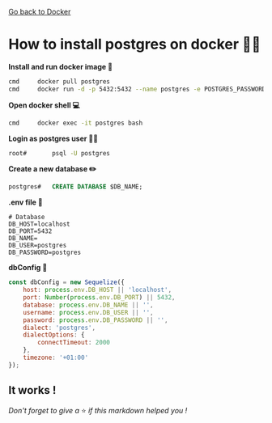 [Go back to Docker](https://github.com/fabien-renaud/notes/blob/master/docker)

# How to install postgres on docker 🔨🐳

**Install and run docker image 🐳**
```sh
cmd		docker pull postgres
cmd		docker run -d -p 5432:5432 --name postgres -e POSTGRES_PASSWORD=postgres postgres
```

**Open docker shell 💻**
```sh
cmd		docker exec -it postgres bash
```

**Login as postgres user 👨‍✈️**
```sh
root#		psql -U postgres
```

**Create a new database ✏️**
```sql
postgres#	CREATE DATABASE $DB_NAME;
```

**.env file 🌳️**
```dotenv
# Database
DB_HOST=localhost
DB_PORT=5432
DB_NAME=
DB_USER=postgres
DB_PASSWORD=postgres
```

**dbConfig 🌺**
```js
const dbConfig = new Sequelize({
    host: process.env.DB_HOST || 'localhost',
    port: Number(process.env.DB_PORT) || 5432,
    database: process.env.DB_NAME || '',
    username: process.env.DB_USER || '',
    password: process.env.DB_PASSWORD || '',
    dialect: 'postgres',
    dialectOptions: {
        connectTimeout: 2000
    },
    timezone: '+01:00'
});
```

## It works !
*Don't forget to give a* ⭐️ *if this markdown helped you !*
